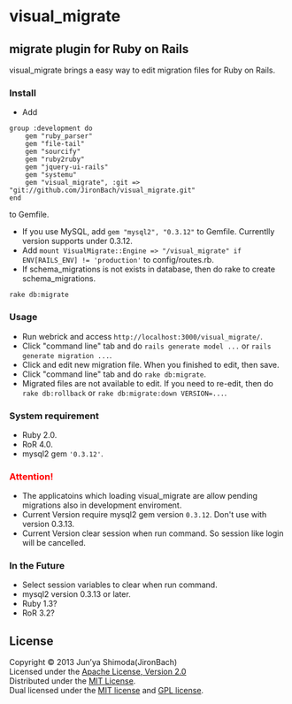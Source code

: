 # visual_migrate #
## migrate plugin for Ruby on Rails ##
visual_migrate brings a easy way to edit migration files for Ruby on Rails.

### Install ###
* Add
```
group :development do
    gem "ruby_parser"
    gem "file-tail"
    gem "sourcify"
    gem "ruby2ruby"
    gem "jquery-ui-rails"
    gem "systemu"
    gem "visual_migrate", :git => "git://github.com/JironBach/visual_migrate.git"
end
```
  to Gemfile.
* If you use MySQL, add `gem "mysql2", "0.3.12"` to Gemfile. Currentlly version supports under 0.3.12. 
* Add `mount VisualMigrate::Engine => "/visual_migrate" if ENV[RAILS_ENV] != 'production'` to config/routes.rb.
* If schema_migrations is not exists in database, then do rake to create schema_migrations.
```
rake db:migrate
```

### Usage ###
* Run webrick and access `http://localhost:3000/visual_migrate/`.
* Click "command line" tab and do `rails generate model ...` or `rails generate migration ...`.
* Click and edit new migration file. When you finished to edit, then save.
* Click "command line" tab and do `rake db:migrate`.
* Migrated files are not available to edit. If you need to re-edit, then do `rake db:rollback` or `rake db:migrate:down VERSION=...`.

### System requirement ###
* Ruby 2.0.
* RoR 4.0.
* mysql2 gem `'0.3.12'`.

### <font color="red">Attention!</font> ###
* The applicatoins which loading visual_migrate are allow pending migrations also in development enviroment.
* Current Version require mysql2 gem version `0.3.12`. Don't use with version 0.3.13.
* Current Version clear session when run command. So session like login will be cancelled.

### In the Future ###
* Select session variables to clear when run command.
* mysql2 version 0.3.13 or later.
* Ruby 1.3?
* RoR 3.2?
 
License
----------
Copyright &copy; 2013 Jun’ya Shimoda(JironBach)  
Licensed under the [Apache License, Version 2.0][Apache]  
Distributed under the [MIT License][mit].  
Dual licensed under the [MIT license][MIT] and [GPL license][GPL].  

[Apache]: http://www.apache.org/licenses/LICENSE-2.0
[MIT]: http://www.opensource.org/licenses/mit-license.php
[GPL]: http://www.gnu.org/licenses/gpl.html
